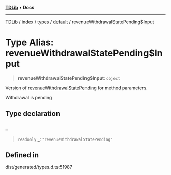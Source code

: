 [**TDLib**](../../../../../../README.md) • **Docs**

***

[TDLib](../../../../../../modules.md) / [index](../../../../../README.md) / [types](../../../README.md) / [default](../README.md) / revenueWithdrawalStatePending$Input

# Type Alias: revenueWithdrawalStatePending$Input

> **revenueWithdrawalStatePending$Input**: `object`

Version of [revenueWithdrawalStatePending](revenueWithdrawalStatePending.md) for method parameters.

Withdrawal is pending

## Type declaration

### \_

> `readonly` **\_**: `"revenueWithdrawalStatePending"`

## Defined in

dist/generated/types.d.ts:51987
